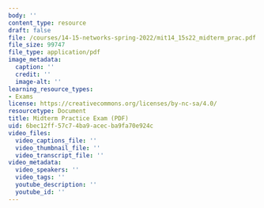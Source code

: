 ```yaml
---
body: ''
content_type: resource
draft: false
file: /courses/14-15-networks-spring-2022/mit14_15s22_midterm_prac.pdf
file_size: 99747
file_type: application/pdf
image_metadata:
  caption: ''
  credit: ''
  image-alt: ''
learning_resource_types:
- Exams
license: https://creativecommons.org/licenses/by-nc-sa/4.0/
resourcetype: Document
title: Midterm Practice Exam (PDF)
uid: 6bec12ff-57c7-4ba9-acec-ba9fa70e924c
video_files:
  video_captions_file: ''
  video_thumbnail_file: ''
  video_transcript_file: ''
video_metadata:
  video_speakers: ''
  video_tags: ''
  youtube_description: ''
  youtube_id: ''
---
```

